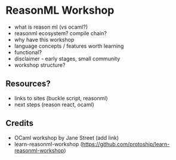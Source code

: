 # ReasonML Workshop

* what is reason ml (vs ocaml?)
* reasonml ecosystem? compile chain?
* why have this workshop
* language concepts / features worth learning
* functional?
* disclaimer - early stages, small community
* workshop structure?


## Resources?

* links to sites (buckle script, reasonml)
* next steps (reason react, ocaml)


## Credits 

* OCaml workshop by Jane Street (add link)
* learn-reasonml-workshop (https://github.com/protoship/learn-reasonml-workshop)
